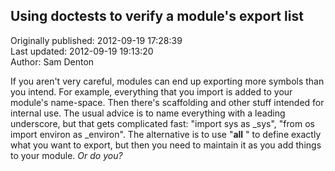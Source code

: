 ## Using doctests to verify a module's export list  
Originally published: 2012-09-19 17:28:39  
Last updated: 2012-09-19 19:13:20  
Author: Sam Denton  
  
If you aren't very careful, modules can end up exporting more symbols than you intend.  For example, everything that you import is added to your module's name-space.  Then there's scaffolding and other stuff intended for internal use.  The usual advice is to name everything with a leading underscore, but that gets complicated fast:  "import sys as _sys", "from os import environ as _environ".  The alternative is to use "__all__ " to define exactly what you want to export, but then you need to maintain it as you add things to your module.  *Or do you?*